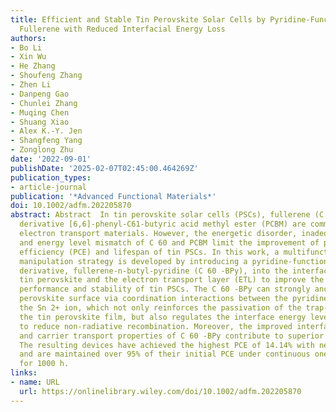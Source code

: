 ```yaml
---
title: Efficient and Stable Tin Perovskite Solar Cells by Pyridine‐Functionalized
  Fullerene with Reduced Interfacial Energy Loss
authors:
- Bo Li
- Xin Wu
- He Zhang
- Shoufeng Zhang
- Zhen Li
- Danpeng Gao
- Chunlei Zhang
- Muqing Chen
- Shuang Xiao
- Alex K.‐Y. Jen
- Shangfeng Yang
- Zonglong Zhu
date: '2022-09-01'
publishDate: '2025-02-07T02:45:00.464269Z'
publication_types:
- article-journal
publication: '*Advanced Functional Materials*'
doi: 10.1002/adfm.202205870
abstract: Abstract  In tin perovskite solar cells (PSCs), fullerene (C 60 ) and fullerene
  derivative [6,6]‐phenyl‐C61‐butyric acid methyl ester (PCBM) are commonly utilized
  electron transport materials. However, the energetic disorder, inadequate passivation,
  and energy level mismatch of C 60 and PCBM limit the improvement of power conversion
  efficiency (PCE) and lifespan of tin PSCs. In this work, a multifunctional interface
  manipulation strategy is developed by introducing a pyridine‐functionalized fullerene
  derivative, fullerene‐n‐butyl‐pyridine (C 60 ‐BPy), into the interface between the
  tin perovskite and the electron transport layer (ETL) to improve the photovoltaic
  performance and stability of tin PSCs. The C 60 ‐BPy can strongly anchor on the
  perovskite surface via coordination interactions between the pyridine moiety and
  the Sn 2+ ion, which not only reinforces the passivation of the trap‐state within
  the tin perovskite film, but also regulates the interface energy level alignment
  to reduce non‐radiative recombination. Moreover, the improved interface binding
  and carrier transport properties of C 60 ‐BPy contribute to superior device stability.
  The resulting devices have achieved the highest PCE of 14.14% with negligible hysteresis,
  and are maintained over 95% of their initial PCE under continuous one‐sun illumination
  for 1000 h.
links:
- name: URL
  url: https://onlinelibrary.wiley.com/doi/10.1002/adfm.202205870
---
```

